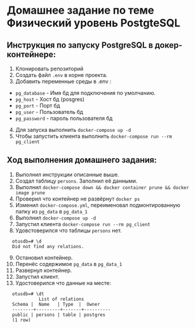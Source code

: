 # Домашнее задание по теме Физический уровень PostgteSQL

## Инструкция по запуску PostgreSQL в докер-контейнере:

 1. Клонировать репозиторий
 2. Создать файл `.env` в корне проекта.
 3. Добавить переменные среды в .env :
  - `pg_database` - Имя бд для подключения по умолчанию.
  - `pg_host` - Хост бд (posgres)
  - `pg_port` - Порт бд
  - `pg_user` - Пользователь бд
  - `pg_password` - пароль пользователя бд
4. Для запуска выполнить `docker-compose up -d`
5. Чтобы запустить клиента выполнить `docker-compose run --rm pg_client`


## Ход выполнения домашнего задания:

1. Выполнил инструкции описанные выше.
2. Создал таблицу `persons`. Заполнил её данными.
3. Выполнил `docker-compose down && docker container prune && docker image prune`
4. Проверил что контейнер не развёрнут `docker ps`
5. Изменил `docker-compose.yml`, переименовал подмонтированную папку из `pg_data` в `pg_data_1`
6. Выполнил `docker-compose up -d`
7. Запустил клиента `docker-compose run --rm pg_client`
8. Удовстоверился что таблицы `persons` нет.
  ```psql
    otusdb=# \d
    Did not find any relations.
  ```
9. Остановил контейнер.
10. Перенёс содержимое `pg_data` в `pg_data_1`
11. Развернул контейнер.
12. Запустил клиент.
13. Удостоверился что данные на месте:
  ```psql
    otusdb=# \dt
              List of relations
    Schema |  Name   | Type  |  Owner
    --------+---------+-------+----------
    public | persons | table | postgres
    (1 row)
  ```